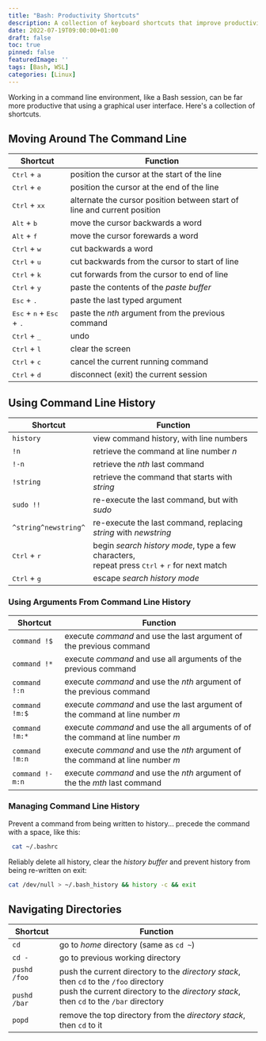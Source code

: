 ```yaml
---
title: "Bash: Productivity Shortcuts"
description: A collection of keyboard shortcuts that improve productivity in Bash.
date: 2022-07-19T09:00:00+01:00
draft: false
toc: true
pinned: false
featuredImage: ''
tags: [Bash, WSL]
categories: [Linux]
---
```


Working in a command line environment, like a Bash session, can be far more productive that using a graphical user interface.  Here's a collection of shortcuts.

<!--more-->

## Moving Around The Command Line

| Shortcut  | Function                                      |
|-----------|-----------------------------------------------|
|<kbd>Ctrl</kbd> + <kbd>a</kbd> | position the cursor at the start of the line |
|<kbd>Ctrl</kbd> + <kbd>e</kbd> | position the cursor at the end of the line |
|<kbd>Ctrl</kbd> + <kbd>xx</kbd> | alternate the cursor position between start of line and current position |
|<kbd>Alt</kbd> + <kbd>b</kbd> | move the cursor backwards a word |
|<kbd>Alt</kbd> + <kbd>f</kbd> | move the cursor forewards a word |
|<kbd>Ctrl</kbd> + <kbd>w</kbd> | cut backwards a word |
|<kbd>Ctrl</kbd> + <kbd>u</kbd> | cut backwards from the cursor to start of line |
|<kbd>Ctrl</kbd> + <kbd>k</kbd> | cut forwards from the cursor to end of line |
|<kbd>Ctrl</kbd> + <kbd>y</kbd> | paste the contents of the *paste buffer* |
|<kbd>Esc</kbd> + <kbd>.</kbd> | paste the last typed argument |
|<kbd>Esc</kbd> + <kbd>n</kbd> + <kbd>Esc</kbd> + <kbd>.</kbd> | paste the *nth* argument from the previous command |
|<kbd>Ctrl</kbd> + <kbd>_</kbd> | undo |
|<kbd>Ctrl</kbd> + <kbd>l</kbd> | clear the screen |
|<kbd>Ctrl</kbd> + <kbd>c</kbd> | cancel the current running command |
|<kbd>Ctrl</kbd> + <kbd>d</kbd> | disconnect (exit) the current session |

## Using Command Line History

| Shortcut  | Function                                      |
|-----------|-----------------------------------------------|
| ```history``` | view command history, with line numbers |
| ```!n``` | retrieve the command at line number *n* |
| ```!-n``` | retrieve the *nth* last command |
| ```!string``` | retrieve the command that starts with *string* |
| ```sudo !!``` | re-execute the last command, but with *sudo* |
| ```^string^newstring^``` | re-execute the last command, replacing *string* with *newstring* |
|<kbd>Ctrl</kbd> + <kbd>r</kbd> | begin *search history mode*, type a few characters, <br /> repeat press <kbd>Ctrl</kbd> + <kbd>r</kbd> for next match |
|<kbd>Ctrl</kbd> + <kbd>g</kbd> | escape *search history mode* |

### Using Arguments From Command Line History

| Shortcut  | Function                                      |
|-----------|-----------------------------------------------|
| ```command !$``` | execute *command* and use the last argument of the previous command |
| ```command !*``` | execute *command* and use all arguments of the previous command |
| ```command !:n``` | execute *command* and use the *nth* argument of the previous command |
| ```command !m:$``` | execute *command* and use the last argument of the command at line number *m* |
| ```command !m:*``` | execute *command* and use the all arguments of of the command at line number *m* |
| ```command !m:n``` | execute *command* and use the *nth* argument of the command at line number *m* |
| ```command !-m:n``` | execute *command* and use the *nth* argument of the the *mth* last command |

### Managing Command Line History

Prevent a command from being written to history... precede the command with a space, like this:

```Bash
 cat ~/.bashrc
```

Reliably delete all history, clear the *history buffer* and prevent history from being re-written on exit:

```Bash
cat /dev/null > ~/.bash_history && history -c && exit
```

## Navigating Directories

| Shortcut  | Function                                      |
|-----------|-----------------------------------------------|
| ```cd``` | go to *home* directory (same as ```cd ~```) |
| ```cd -``` | go to previous working directory |
| ```pushd /foo``` <br /> <br /> ```pushd /bar``` | push the current directory to the *directory stack*, <br /> then `cd` to the `/foo` directory <br /> push the current directory to the *directory stack*, <br /> then `cd` to the `/bar` directory |
| ```popd``` | remove the top directory from the *directory stack*, then `cd` to it |
